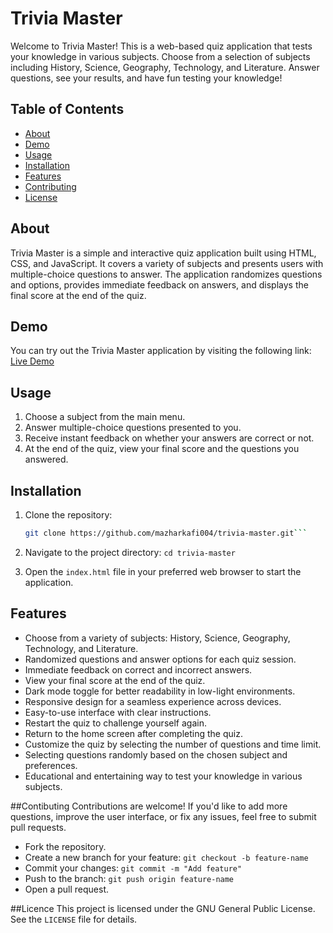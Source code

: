 # Trivia Master

Welcome to Trivia Master! This is a web-based quiz application that tests your knowledge in various subjects. Choose from a selection of subjects including History, Science, Geography, Technology, and Literature. Answer questions, see your results, and have fun testing your knowledge!

## Table of Contents

- [About](#about)
- [Demo](#demo)
- [Usage](#usage)
- [Installation](#installation)
- [Features](#features)
- [Contributing](#contributing)
- [License](#license)

## About

Trivia Master is a simple and interactive quiz application built using HTML, CSS, and JavaScript. It covers a variety of subjects and presents users with multiple-choice questions to answer. The application randomizes questions and options, provides immediate feedback on answers, and displays the final score at the end of the quiz.

## Demo

You can try out the Trivia Master application by visiting the following link: [Live Demo](https://trivia-master.netlify.app/)



## Usage

1. Choose a subject from the main menu.
2. Answer multiple-choice questions presented to you.
3. Receive instant feedback on whether your answers are correct or not.
4. At the end of the quiz, view your final score and the questions you answered.

## Installation

1. Clone the repository:

   ```bash
   git clone https://github.com/mazharkafi004/trivia-master.git```
2. Navigate to the project directory: 
```cd trivia-master```
3. Open the ```index.html``` file in your preferred web browser to start the application.


## Features

- Choose from a variety of subjects: History, Science, Geography, Technology, and Literature.
- Randomized questions and answer options for each quiz session.
- Immediate feedback on correct and incorrect answers.
- View your final score at the end of the quiz.
- Dark mode toggle for better readability in low-light environments.
- Responsive design for a seamless experience across devices.
- Easy-to-use interface with clear instructions.
- Restart the quiz to challenge yourself again.
- Return to the home screen after completing the quiz.
- Customize the quiz by selecting the number of questions and time limit.
- Selecting questions randomly based on the chosen subject and preferences.
- Educational and entertaining way to test your knowledge in various subjects.

##Contibuting
Contributions are welcome! If you'd like to add more questions, improve the user interface, or fix any issues, feel free to submit pull requests.

 - Fork the repository.
 - Create a new branch for your feature: ```git checkout -b feature-name```
 - Commit your changes: ```git commit -m "Add feature"```
 - Push to the branch: ```git push origin feature-name```
 - Open a pull request.

 ##Licence
 This project is licensed under the GNU General Public License. See the ```LICENSE``` file for details.
